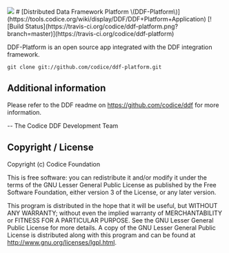 <!--
/*
 * Copyright (c) Codice Foundation
 *
 * This is free software: you can redistribute it and/or modify it under the terms of the GNU Lesser General Public License as published by the Free Software Foundation, either
 * version 3 of the License, or any later version. 
 *
 * This program is distributed in the hope that it will be useful, but WITHOUT ANY WARRANTY; without even the implied warranty of MERCHANTABILITY or FITNESS FOR A PARTICULAR PURPOSE.
 * See the GNU Lesser General Public License for more details. A copy of the GNU Lesser General Public License is distributed along with this program and can be found at
 * <http://www.gnu.org/licenses/lgpl.html>.
 */
-->
<img src="https://tools.codice.org/wiki/download/attachments/3047458/ddf.jpg"/>
# [Distributed Data Framework Platform \(DDF-Platform\)](https://tools.codice.org/wiki/display/DDF/DDF+Platform+Application)
[![Build Status](https://travis-ci.org/codice/ddf-platform.png?branch=master)](https://travis-ci.org/codice/ddf-platform)


DDF-Platform is an open source app integrated with the DDF integration framework. 

```
git clone git://github.com/codice/ddf-platform.git
```

## Additional information
Please refer to the DDF readme on https://github.com/codice/ddf for more information.

-- The Codice DDF Development Team

## Copyright / License
Copyright (c) Codice Foundation
 
This is free software: you can redistribute it and/or modify it under the terms of the GNU Lesser General Public License 
as published by the Free Software Foundation, either version 3 of the License, or any later version. 
 
This program is distributed in the hope that it will be useful, but WITHOUT ANY WARRANTY; without even the implied warranty of MERCHANTABILITY or FITNESS FOR A PARTICULAR PURPOSE.
See the GNU Lesser General Public License for more details. A copy of the GNU Lesser General Public License is distributed along with this program and can be found at
<http://www.gnu.org/licenses/lgpl.html>.
 
